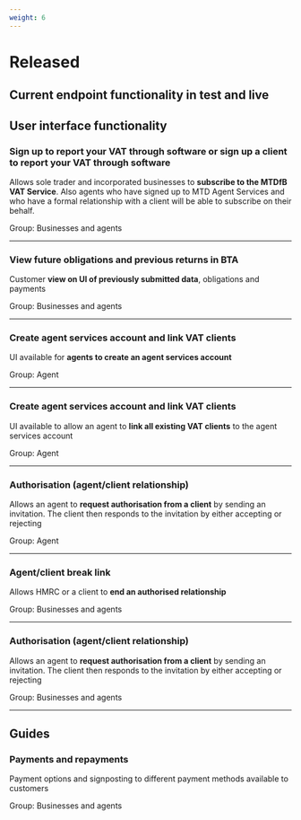 ```yaml
---
weight: 6
---
```


# Released

## Current endpoint functionality in test and live

## User interface functionality

### Sign up to report your VAT through software **or** sign up a client to report your VAT through software

Allows sole trader and incorporated businesses to **subscribe to the MTDfB VAT Service**. Also agents who have signed up to MTD Agent Services and who have a formal relationship with a client will be able to subscribe on their behalf.

Group: Businesses and agents

***

### View future obligations and previous returns in BTA

Customer **view on UI of previously submitted data**, obligations and payments

Group: Businesses and agents

***

### Create agent services account and link VAT clients

UI available for **agents to create an agent services account**

Group: Agent

***

### Create agent services account and link VAT clients

UI available to allow an agent to **link all existing VAT clients** to the agent services account

Group: Agent

***


### Authorisation (agent/client relationship)

Allows an agent to **request authorisation from a client** by sending an invitation. The client then responds to the invitation by either accepting or rejecting

Group: Agent

***

### Agent/client break link

Allows HMRC or a client to **end an authorised relationship**

Group: Businesses and agents

***

### Authorisation (agent/client relationship)

Allows an agent to **request authorisation from a client** by sending an invitation. The client then responds to the invitation by either accepting or rejecting

Group: Businesses and agents

***


## Guides

### Payments and repayments

Payment options and signposting to different payment methods available to customers

Group: Businesses and agents
